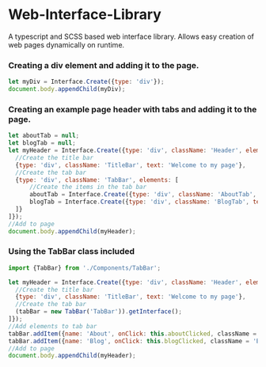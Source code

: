 # Web-Interface-Library
A typescript and SCSS based web interface library. Allows easy creation of web pages dynamically on runtime.

### Creating a div element and adding it to the page.
```javascript
let myDiv = Interface.Create({type: 'div'});
document.body.appendChild(myDiv);
```

### Creating an example page header with tabs and adding it to the page.
```javascript
let aboutTab = null;
let blogTab = null;
let myHeader = Interface.Create({type: 'div', className: 'Header', elements: [
  //Create the title bar
  {type: 'div', className: 'TitleBar', text: 'Welcome to my page'},
  //Create the tab bar
  {type: 'div', className: 'TabBar', elements: [
      //Create the items in the tab bar
      aboutTab = Interface.Create({type: 'div', className: 'AboutTab', text: 'About', onClick: this.aboutClicked}),
      blogTab = Interface.Create({type: 'div', className: 'BlogTab', text: 'Blog', onClick: this.blogClicked}),
  ]}
]});
//Add to page
document.body.appendChild(myHeader);
```

### Using the TabBar class included
```javascript
import {TabBar} from './Components/TabBar';

let myHeader = Interface.Create({type: 'div', className: 'Header', elements: [
  //Create the title bar
  {type: 'div', className: 'TitleBar', text: 'Welcome to my page'},
  //Create the tab bar
  (tabBar = new TabBar('TabBar')).getInterface();
]});
//Add elements to tab bar
tabBar.addItem({name: 'About', onClick: this.aboutClicked, className = 'AboutTab'});
tabBar.addItem({name: 'Blog', onClick: this.blogClicked, className = 'BlogTab'});
//Add to page
document.body.appendChild(myHeader);
```
